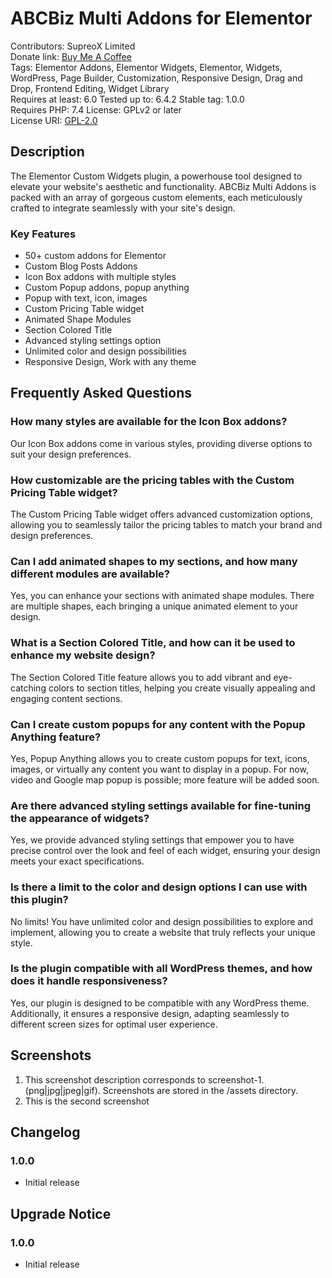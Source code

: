 # ABCBiz Multi Addons for Elementor
Contributors: SupreoX Limited  
Donate link: [Buy Me A Coffee](https://www.paypal.com/donate/?hosted_button_id=AFMAVLDRP26K4)  
Tags: Elementor Addons, Elementor Widgets, Elementor, Widgets, WordPress, Page Builder, Customization, Responsive Design, Drag and Drop, Frontend Editing, Widget Library\
Requires at least: 6.0 
Tested up to: 6.4.2 
Stable tag: 1.0.0   
Requires PHP: 7.4
License: GPLv2 or later  
License URI: [GPL-2.0](https://www.gnu.org/licenses/gpl-2.0.html)

## Description
The Elementor Custom Widgets plugin, a powerhouse tool designed to elevate your website's aesthetic and functionality. ABCBiz Multi Addons is packed with an array of gorgeous custom elements, each meticulously crafted to integrate seamlessly with your site's design.

### Key Features
- 50+ custom addons for Elementor
- Custom Blog Posts Addons
- Icon Box addons with multiple styles
- Custom Popup addons, popup anything
- Popup with text, icon, images
- Custom Pricing Table widget
- Animated Shape Modules
- Section Colored Title
- Advanced styling settings option
- Unlimited color and design possibilities
- Responsive Design, Work with any theme

## Frequently Asked Questions

### How many styles are available for the Icon Box addons?
Our Icon Box addons come in various styles, providing diverse options to suit your design preferences.

### How customizable are the pricing tables with the Custom Pricing Table widget?
The Custom Pricing Table widget offers advanced customization options, allowing you to seamlessly tailor the pricing tables to match your brand and design preferences.

### Can I add animated shapes to my sections, and how many different modules are available?
Yes, you can enhance your sections with animated shape modules. There are multiple shapes, each bringing a unique animated element to your design.

### What is a Section Colored Title, and how can it be used to enhance my website design?
The Section Colored Title feature allows you to add vibrant and eye-catching colors to section titles, helping you create visually appealing and engaging content sections.

### Can I create custom popups for any content with the Popup Anything feature?
Yes, Popup Anything allows you to create custom popups for text, icons, images, or virtually any content you want to display in a popup. For now, video and Google map popup is possible; more feature will be added soon.

### Are there advanced styling settings available for fine-tuning the appearance of widgets?
Yes, we provide advanced styling settings that empower you to have precise control over the look and feel of each widget, ensuring your design meets your exact specifications.

### Is there a limit to the color and design options I can use with this plugin?
No limits! You have unlimited color and design possibilities to explore and implement, allowing you to create a website that truly reflects your unique style.

### Is the plugin compatible with all WordPress themes, and how does it handle responsiveness?
Yes, our plugin is designed to be compatible with any WordPress theme. Additionally, it ensures a responsive design, adapting seamlessly to different screen sizes for optimal user experience.

## Screenshots

1. This screenshot description corresponds to screenshot-1.(png|jpg|jpeg|gif). Screenshots are stored in the /assets directory.
2. This is the second screenshot

## Changelog

### 1.0.0
- Initial release

## Upgrade Notice

### 1.0.0
- Initial release
